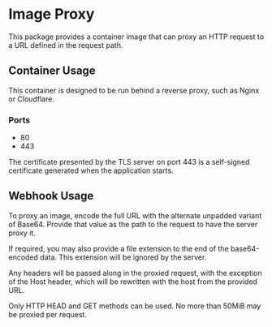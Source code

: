 # Image Proxy

This package provides a container image that can proxy an HTTP request to a URL defined in the request path.

## Container Usage

This container is designed to be run behind a reverse proxy, such as Nginx or Cloudflare.

### Ports

- 80
- 443

The certificate presented by the TLS server on port 443 is a self-signed certificate generated when the application starts.

## Webhook Usage

To proxy an image, encode the full URL with the alternate unpadded variant of Base64. Provide that value as the path to the request to have the server proxy it.

If required, you may also provide a file extension to the end of the base64-encoded data. This extension will be ignored by the server.

Any headers will be passed along in the proxied request, with the exception of the Host header, which will be rewritten with the host from the provided URL.

Only HTTP HEAD and GET methods can be used. No more than 50MiB may be proxied per request.
